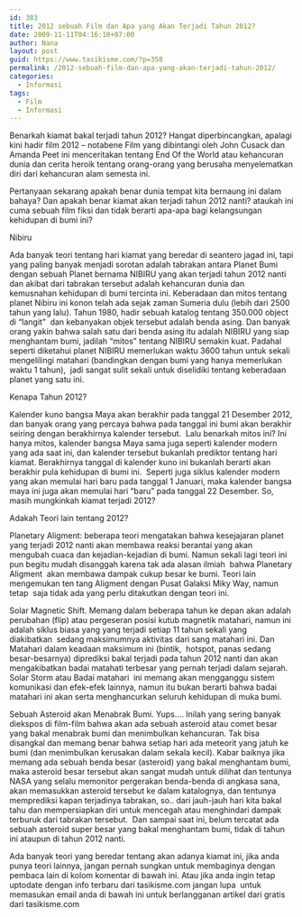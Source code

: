 ```yaml
---
id: 383
title: 2012 sebuah Film dan Apa yang Akan Terjadi Tahun 2012?
date: 2009-11-11T04:16:10+07:00
author: Nana
layout: post
guid: https://www.tasikisme.com/?p=358
permalink: /2012-sebuah-film-dan-apa-yang-akan-terjadi-tahun-2012/
categories:
  - Informasi
tags:
  - Film
  - Informasi
---
```

Benarkah kiamat bakal terjadi tahun 2012? Hangat diperbincangkan, apalagi kini hadir film 2012 &#8211; notabene Film yang dibintangi oleh John Cusack dan Amanda Peet ini menceritakan tentang End Of the World atau kehancuran dunia dan cerita heroik tentang orang-orang yang berusaha menyelematkan diri dari kehancuran alam semesta ini.

Pertanyaan sekarang apakah benar dunia tempat kita bernaung ini dalam bahaya? Dan apakah benar kiamat akan terjadi tahun 2012 nanti? ataukah ini cuma sebuah film fiksi dan tidak berarti apa-apa bagi kelangsungan kehidupan di bumi ini?

Nibiru

Ada banyak teori tentang hari kiamat yang beredar di seantero jagad ini, tapi yang paling banyak menjadi sorotan adalah tabrakan antara Planet Bumi dengan sebuah Planet bernama NIBIRU yang akan terjadi tahun 2012 nanti dan akibat dari tabrakan tersebut adalah kehancuran dunia dan kemusnahan kehidupan di bumi tercinta ini. Keberadaan dan mitos tentang planet Nibiru ini konon telah ada sejak zaman Sumeria dulu (lebih dari 2500 tahun yang lalu). Tahun 1980, hadir sebuah katalog tentang 350.000 object di “langit”  dan kebanyakan objek tersebut adalah benda asing. Dan banyak orang yakin bahwa salah satu dari benda asing itu adalah NIBIRU yang siap menghantam bumi, jadilah “mitos” tentang NIBIRU semakin kuat. Padahal seperti diketahui planet NIBIRU memerlukan waktu 3600 tahun untuk sekali mengelilingi matahari (bandingkan dengan bumi yang hanya memerlukan waktu 1 tahun),  jadi sangat sulit sekali untuk diselidiki tentang keberadaan planet yang satu ini.

Kenapa Tahun 2012?

Kalender kuno bangsa Maya akan berakhir pada tanggal 21 Desember 2012, dan banyak orang yang percaya bahwa pada tanggal ini bumi akan berakhir seiring dengan berakhirnya kalender tersebut.  Lalu benarkah mitos ini? Ini hanya mitos, kalender bangsa Maya sama juga seperti kalender modern yang ada saat ini, dan kalender tersebut bukanlah prediktor tentang hari kiamat. Berakhirnya tanggal di kalender kuno ini bukanlah berarti akan berakhir pula kehidupan di bumi ini.  Seperti juga siklus kalender modern yang akan memulai hari baru pada tanggal 1 Januari, maka kalender bangsa maya ini juga akan memulai hari “baru” pada tanggal 22 Desember. So, masih mungkinkah kiamat terjadi 2012?

Adakah Teori lain tentang 2012?

Planetary Aligment: beberapa teori mengatakan bahwa kesejajaran planet yang terjadi 2012 nanti akan membawa reaksi berantai yang akan mengubah cuaca dan kejadian-kejadian di bumi. Namun sekali lagi teori ini pun begitu mudah disanggah karena tak ada alasan ilmiah  bahwa Planetary Aligment  akan membawa dampak cukup besar ke bumi. Teori lain mengemukan ten tang Aligment dengan Pusat Galaksi Miky Way, namun tetap  saja tidak ada yang perlu ditakutkan dengan teori ini.

Solar Magnetic Shift. Memang dalam beberapa tahun ke depan akan adalah perubahan (flip) atau pergeseran posisi kutub magnetik matahari, namun ini adalah siklus biasa yang yang terjadi setiap 11 tahun sekali yang diakibatkan  sedang maksimumnya aktivitas dari sang matahari ini. Dan Matahari dalam keadaan maksimum ini (bintik,  hotspot, panas sedang besar-besarnya) diprediksi bakal terjadi pada tahun 2012 nanti dan akan mengakibatkan badai matahati terbesar yang pernah terjadi dalam sejarah. Solar Storm atau Badai matahari  ini memang akan mengganggu sistem komunikasi dan efek-efek lainnya, namun itu bukan berarti bahwa badai matahari ini akan serta menghancurkan seluruh kehidupan di muka bumi.

Sebuah Asteroid akan Menabrak Bumi. Yups…. Inilah yang sering banyak diekspos di film-film bahwa akan ada sebuah asteroid atau comet besar yang bakal menabrak bumi dan menimbulkan kehancuran. Tak bisa disangkal dan memang benar bahwa setiap hari ada meteorit yang jatuh ke bumi (dan menimbulkan kerusakan dalam sekala kecil). Kabar baiknya jika memang ada sebuah benda besar (asteroid) yang bakal menghantam bumi, maka asteroid besar tersebut akan sangat mudah untuk dilihat dan tentunya NASA yang selalu memonitor pergerakan benda-benda di angkasa sana, akan memasukkan asteroid tersebut ke dalam katalognya, dan tentunya memprediksi kapan terjadinya tabrakan, so.. dari jauh-jauh hari kita bakal tahu dan mempersiapkan diri untuk mencegah atau menghindari dampak terburuk dari tabrakan tersebut.  Dan sampai saat ini, belum tercatat ada sebuah asteroid super besar yang bakal menghantam bumi, tidak di tahun ini ataupun di tahun 2012 nanti.

Ada banyak teori yang beredar tentang akan adanya kiamat ini, jika anda punya teori lainnya, jangan pernah sungkan untuk membaginya dengan pembaca lain di kolom komentar di bawah ini. Atau jika anda ingin tetap uptodate dengan info terbaru dari tasikisme.com jangan lupa  untuk memasukan email anda di bawah ini untuk berlangganan artikel dari gratis dari tasikisme.com